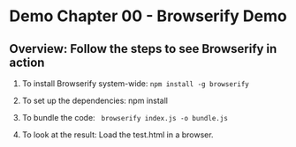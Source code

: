 # Demo Chapter 00 - Browserify Demo
## Overview: Follow the steps to see Browserify in action

1. To install Browserify system-wide:
   ` npm install -g browserify `

1. To set up the dependencies:
    npm install

1. To bundle the code:
  `  browserify index.js -o bundle.js `

1. To look at the result:
    Load the test.html in a browser.
